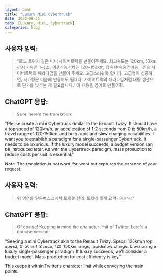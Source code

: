 ```yaml
---
layout: post
title: "Luxury Mini Cybertruck"
date: 2023-08-25
tags: [Luxury, Mini, Cybertruck]
categories: blog
---
```


## 사용자 입력:
> "르노 트위지 같은 미니 사이버트럭을 만들어주세요.  최고속도는 120km, 50km까지 가속은 1~2초, 이동가능거리는 120~150km, 급속/완속충전기능. 1인승 사이버트럭의 패러다임을 만들어 주세요. 고급스러워야 합니다. 고급형이 성공하면, 저가형은 다음에 만들어도 됩니다. 사이버트럭의 패러다임처럼 대량 생산으로 단가를 낮추는 게 필요합니다." 이 내용을 영어로 만들어줘.

## ChatGPT 응답:
> Sure, here's the translation:

"Please create a mini Cybertruck similar to the Renault Twizy. It should have a top speed of 120km/h, an acceleration of 1-2 seconds from 0 to 50km/h, a travel range of 120-150km, and both rapid and slow charging capabilities. I want you to establish a paradigm for a single-passenger Cybertruck. It needs to be luxurious. If the luxury model succeeds, a budget version can be introduced later. As with the Cybertruck paradigm, mass production to reduce costs per unit is essential."

Note: The translation is not word-for-word but captures the essence of your request.

## 사용자 입력:
> 위 영어를 일론머스크에서 트윗할 건데, 트윗에 맞게 요약가능한가?

## ChatGPT 응답:
> Of course! Keeping in mind the character limit of Twitter, here's a concise version:

"Seeking a mini Cybertruck akin to the Renault Twizy. Specs: 120km/h top speed, 0-50 in 1-2 secs, 120-150km range, rapid/slow charge. Envisioning a luxury single-passenger paradigm. If luxury succeeds, we'll consider a budget model. Mass production for cost efficiency is key."

This keeps it within Twitter's character limit while conveying the main points.

